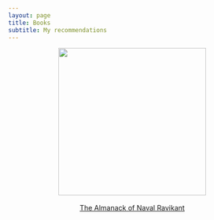 ```yaml
---
layout: page
title: Books
subtitle: My recommendations
---
```


<div>
<div align="center">
<img src="https://images-na.ssl-images-amazon.com/images/I/31EQXd8E9eL._SX322_BO1,204,203,200_.jpg" height="300px"><br><br>
<a href="https://www.amazon.in/Almanack-Naval-Ravikant-Wealth-Happiness/dp/1544514220">The Almanack of Naval Ravikant</a>
</div>
</div>
